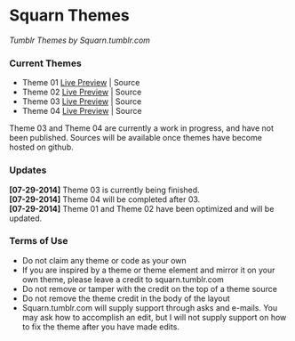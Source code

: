 Squarn Themes
=============

*Tumblr Themes by Squarn.tumblr.com*

### Current Themes

- Theme 01 [Live Preview](http://square-theme1.tumblr.com) | Source
- Theme 02 [Live Preview](http://square-theme2.tumblr.com) | Source
- Theme 03 [Live Preview](http://square-theme3.tumblr.com) | Source
- Theme 04 [Live Preview](http://square-theme4.tumblr.com) | Source

Theme 03 and Theme 04 are currently a work in progress, and have not been published. Sources will be available once themes have become hosted on github.

### Updates

**[07-29-2014]** Theme 03 is currently being finished.  
**[07-29-2014]** Theme 04 will be completed after 03.  
**[07-29-2014]** Theme 01 and Theme 02 have been optimized and will be updated.

### Terms of Use

- Do not claim any theme or code as your own
- If you are inspired by a theme or theme element and mirror it on your own theme, please leave a credit to squarn.tumblr.com
- Do not remove or tamper with the credit on the top of a theme source
- Do not remove the theme credit in the body of the layout
- Squarn.tumblr.com will supply support through asks and e-mails. You may ask how to accomplish an edit, but I will not supply support on how to fix the theme after you have made edits.
